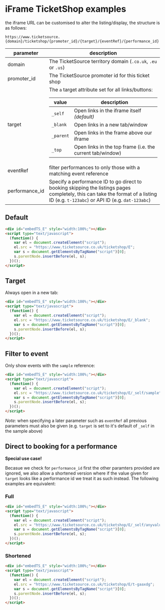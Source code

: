 # iFrame TicketShop examples

the iframe URL can be customised to alter the listing/display, the structure is as follows:

```
https://www.ticketsource.{domain}/ticketshop/{promoter_id}/{target}/{eventRef}/{performance_id}
```

<table>
    <thead>
        <tr>
            <th>parameter</th>
            <th>description</th>
        </tr>
    </thead>
    <tbody>
        <tr>
            <td>domain</td>
            <td>The TicketSource territory domain (<code>.co.uk</code>, <code>.eu</code> or <code>.us</code>)</td>
        </tr>
        <tr>
            <td>promoter_id</td>
            <td>The TicketSource promoter id for this ticket shop</td>
        </tr>
        <tr>
            <td>target</td>
            <td>
                The <code>a</code> target attribute set for all links/buttons:
                <table>
                    <thead>
                        <tr>
                            <th>value</th>
                            <th>description</th>
                        </tr>
                    </thead>
                    <tbody>
                        <tr>
                            <td><code>_self</code></td>
                            <td>Open links in the iframe itself <em>(default)</em></td>
                        </tr>
                        <tr>
                            <td><code>_blank</code></td>
                            <td>Open links in a new tab/window</td>
                        </tr>
                        <tr>
                            <td><code>_parent</code></td>
                            <td>Open links in the frame above our iframe</td>
                        </tr>
                        <tr>
                            <td><code>_top</code></td>
                            <td>Open links in the top frame (i.e. the current tab/window)</td>
                        </tr>
                    </tbody>
                </table>
            </td>
        </tr>
        <tr>
            <td>eventRef</td>
            <td>filter performances to only those with a matching event reference</td>
        </tr>
        <tr>
            <td>performance_id</td>
            <td>Specify a performance ID to go direct to booking skipping the listings pages completely, this can take the format of a listing ID (e.g. <code>t-123abc</code>) or API ID (e.g. <code>dat-123abc</code>)</td>
        </tr>
    </tbody>
</table>

## Default

```html
<div id="embedTS_E" style="width:100%;"></div>
<script type="text/javascript">
  (function() {
    var el = document.createElement("script");
    el.src = "https://www.ticketsource.co.uk/ticketshop/E";
    var s = document.getElementsByTagName("script")[0];
    s.parentNode.insertBefore(el, s);
  })();
</script>
```

## Target

Always open in a new tab:

```html
<div id="embedTS_E" style="width:100%;"></div>
<script type="text/javascript">
  (function() {
    var el = document.createElement("script");
    el.src = "https://www.ticketsource.co.uk/ticketshop/E/_blank";
    var s = document.getElementsByTagName("script")[0];
    s.parentNode.insertBefore(el, s);
  })();
</script>
```

## Filter to event

Only show events with the `sample` reference:

```html
<div id="embedTS_E" style="width:100%;"></div>
<script type="text/javascript">
  (function() {
    var el = document.createElement("script");
    el.src = "https://www.ticketsource.co.uk/ticketshop/E/_self/sample";
    var s = document.getElementsByTagName("script")[0];
    s.parentNode.insertBefore(el, s);
  })();
</script>
```

*Note:* when specifying a later parameter such as `eventRef` all previous parameters must also be given (e.g. `target` is set to it's default of `_self` in the sample above)

## Direct to booking for a performance

**Special use case!** 

Becasue we check for `performance_id` first the other paramters provided are ignored, we also allow a shortened version where if the value given for `target` looks like a performance id we treat it as such instead. The following examples are equivalent:

### Full
```html
<div id="embedTS_E" style="width:100%;"></div>
<script type="text/javascript">
  (function() {
    var el = document.createElement("script");
    el.src = "https://www.ticketsource.co.uk/ticketshop/E/_self/anyvaluehere/t-gaaxdg";
    var s = document.getElementsByTagName("script")[0];
    s.parentNode.insertBefore(el, s);
  })();
</script>
```

 ### Shortened
```html
<div id="embedTS_E" style="width:100%;"></div>
<script type="text/javascript">
  (function() {
    var el = document.createElement("script");
    el.src = "https://www.ticketsource.co.uk/ticketshop/E/t-gaaxdg";
    var s = document.getElementsByTagName("script")[0];
    s.parentNode.insertBefore(el, s);
  })();
</script>
```
